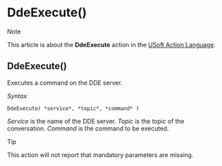 # DdeExecute()



> [!NOTE]
> This article is about the **DdeExecute** action in the [USoft Action Language](/docs/Task%20flow/Action%20Language%20reference/USoft%20Action%20Language.md).

## **DdeExecute()**

Executes a command on the DDE server.

*Syntax*

```
DdeExecute( *service*, *topic*, *command* )
```

*Service* is the name of the DDE server. *Topic* is the topic of the conversation. *Command* is the command to be executed.

> [!TIP]
> This action will not report that mandatory parameters are missing.
